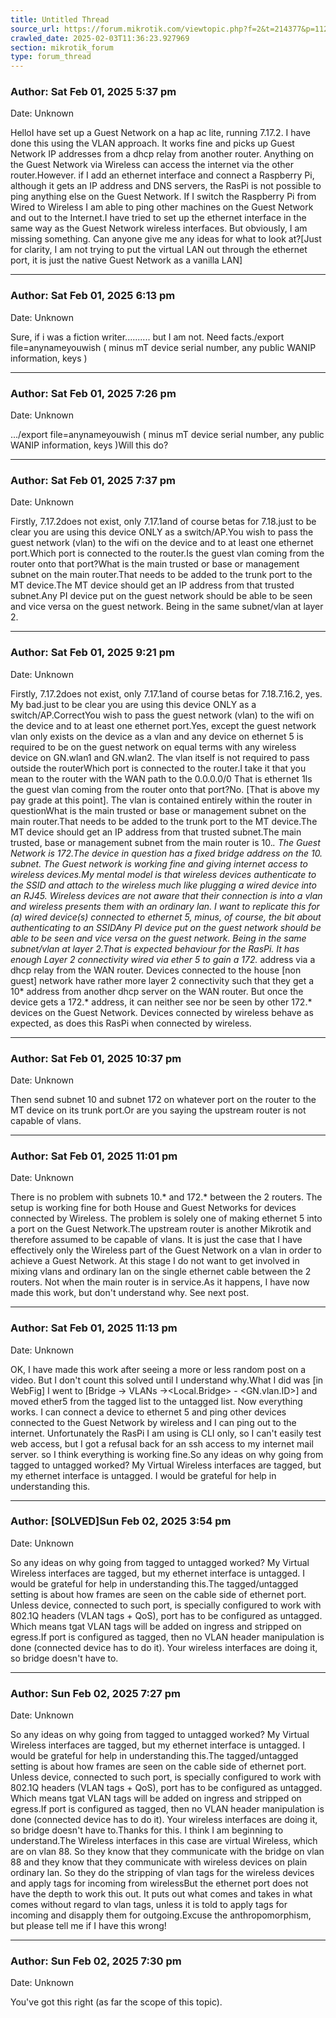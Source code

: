 ```yaml
---
title: Untitled Thread
source_url: https://forum.mikrotik.com/viewtopic.php?f=2&t=214377&p=1123337&amp;sid=3b77a3334c914448dbbc02bfdff4c3aa#p1123337
crawled_date: 2025-02-03T11:36:23.927969
section: mikrotik_forum
type: forum_thread
---
```


### Author: Sat Feb 01, 2025 5:37 pm
Date: Unknown

HelloI have set up a Guest Network on a hap ac lite, running 7.17.2. I have done this using the VLAN approach. It works fine and picks up Guest Network IP addresses from a dhcp relay from another router. Anything on the Guest Network via Wireless can access the internet via the other router.However. if I add an ethernet interface and connect a Raspberry Pi, although it gets an IP address and DNS servers, the RasPi is not possible to ping anything else on the Guest Network. If I switch the Raspberry Pi from Wired to Wireless I am able to ping other machines on the Guest Network and out to the Internet.I have tried to set up the ethernet interface in the same way as the Guest Network wireless interfaces. But obviously, I am missing something. Can anyone give me any ideas for what to look at?[Just for clarity, I am not trying to put the virtual LAN out through the ethernet port, it is just the native Guest Network as a vanilla LAN]


---
### Author: Sat Feb 01, 2025 6:13 pm
Date: Unknown

Sure, if i was a fiction writer..........  but I am not.  Need facts./export file=anynameyouwish ( minus mT device serial number, any public WANIP information, keys )


---
### Author: Sat Feb 01, 2025 7:26 pm
Date: Unknown

.../export file=anynameyouwish ( minus mT device serial number, any public WANIP information, keys )Will this do?


---
### Author: Sat Feb 01, 2025 7:37 pm
Date: Unknown

Firstly,  7.17.2does not exist,  only 7.17.1and of course betas for 7.18.just to be clear you are using this device ONLY as a switch/AP.You wish to pass the guest network (vlan) to the wifi on the device and to at least one ethernet port.Which port is connected to the router.Is the guest vlan coming from the router onto that port?What is the main trusted or base or management subnet on the main router.That needs to be added to the trunk port to the MT device.The MT device should get an IP address from that trusted subnet.Any PI device put on the guest network should be able to be seen and vice versa on the guest network.  Being in the same subnet/vlan at layer 2.


---
### Author: Sat Feb 01, 2025 9:21 pm
Date: Unknown

Firstly,  7.17.2does not exist,  only 7.17.1and of course betas for 7.18.7.16.2, yes. My bad.just to be clear you are using this device ONLY as a switch/AP.CorrectYou wish to pass the guest network (vlan) to the wifi on the device and to at least one ethernet port.Yes, except the guest network vlan only exists on the device as a vlan and any device on ethernet 5 is required to be on the guest network on equal terms with any wireless device on GN.wlan1 and GN.wlan2. The vlan itself is not required to pass outside the routerWhich port is connected to the router.I take it that you mean to the router with the WAN path to the 0.0.0.0/0 That is ethernet 1Is the guest vlan coming from the router onto that port?No. [That is above my pay grade at this point]. The vlan is contained entirely within the router in questionWhat is the main trusted or base or management subnet on the main router.That needs to be added to the trunk port to the MT device.The MT device should get an IP address from that trusted subnet.The main trusted, base or management subnet from the main router is 10.*. The Guest Network is 172.*The device in question has a fixed bridge address on the 10.* subnet. The Guest network is working fine and giving internet access to wireless devices.My mental model is that wireless devices authenticate to the SSID and attach to the wireless much like plugging a wired device into an RJ45. Wireless devices are not aware that their connection is into a vlan and wireless presents them with an ordinary lan. I want to replicate this for (a) wired device(s) connected to ethernet 5, minus, of course, the bit about authenticating to an SSIDAny PI device put on the guest network should be able to be seen and vice versa on the guest network.  Being in the same subnet/vlan at layer 2.That is expected behaviour for the RasPi. It has enough Layer 2 connectivity wired via ether 5 to gain a 172.* address via a dhcp relay from the WAN router. Devices connected to the house [non guest] network have rather more layer 2 connectivity such that they get a 10* address from another dhcp server on the WAN router. But once the device gets a 172.* address, it can neither see nor be seen by other 172.* devices on the Guest Network. Devices connected by wireless behave as expected, as does this RasPi when connected by wireless.


---
### Author: Sat Feb 01, 2025 10:37 pm
Date: Unknown

Then send subnet 10 and subnet 172  on whatever port on the router to the MT device on its trunk port.Or are you saying the upstream router is not capable of vlans.


---
### Author: Sat Feb 01, 2025 11:01 pm
Date: Unknown

There is no problem with subnets 10.* and 172.* between the 2 routers. The setup is working fine for both House and Guest Networks for devices connected by Wireless. The problem is solely one of making ethernet 5 into a port on the Guest Network.The upstream router is another Mikrotik and therefore assumed to be capable of vlans. It is just the case that I have effectively only the Wireless part of the Guest Network on a vlan in order to achieve a Guest Network. At this stage I do not want to get involved in mixing vlans and ordinary lan on the single ethernet cable between the 2 routers. Not when the main router is in service.As it happens, I have now made this work, but don't understand why. See next post.


---
### Author: Sat Feb 01, 2025 11:13 pm
Date: Unknown

OK, I have made this work after seeing a more or less random post on a video. But I don't count this solved until I understand why.What I did was [in WebFig] I went to [Bridge -> VLANs -><Local.Bridge> - <GN.vlan.ID>] and moved ether5 from the tagged list to the untagged list. Now everything works. I can connect a device to ethernet 5 and ping other devices connected to the Guest Network by wireless and I can ping out to the internet. Unfortunately the RasPi I am using is CLI only, so I can't easily test web access, but I got a refusal back for an ssh access to my internet mail server. so I think everything is working fine.So any ideas on why going from tagged to untagged worked? My Virtual Wireless interfaces are tagged, but my ethernet interface is untagged. I would be grateful for help in understanding this.


---
### Author: [SOLVED]Sun Feb 02, 2025 3:54 pm
Date: Unknown

So any ideas on why going from tagged to untagged worked? My Virtual Wireless interfaces are tagged, but my ethernet interface is untagged. I would be grateful for help in understanding this.The tagged/untagged setting is about how frames are seen on the cable side of ethernet port. Unless device, connected to such port, is specially configured to work with 802.1Q headers (VLAN tags + QoS), port has to be configured as untagged. Which means tgat VLAN tags will be added on ingress and stripped on egress.If port is configured as tagged, then no VLAN header manipulation is done (connected device has to do it). Your wireless interfaces are doing it, so bridge doesn't have to.


---
### Author: Sun Feb 02, 2025 7:27 pm
Date: Unknown

So any ideas on why going from tagged to untagged worked? My Virtual Wireless interfaces are tagged, but my ethernet interface is untagged. I would be grateful for help in understanding this.The tagged/untagged setting is about how frames are seen on the cable side of ethernet port. Unless device, connected to such port, is specially configured to work with 802.1Q headers (VLAN tags + QoS), port has to be configured as untagged. Which means tgat VLAN tags will be added on ingress and stripped on egress.If port is configured as tagged, then no VLAN header manipulation is done (connected device has to do it). Your wireless interfaces are doing it, so bridge doesn't have to.Thanks for this. I think I am beginning to understand.The Wireless interfaces in this case are virtual Wireless, which are on vlan 88. So they know that they communicate with the bridge on vlan 88 and they know that they communicate with wireless devices on plain ordinary lan. So they do the stripping of vlan tags for the wireless devices and apply tags for incoming from wirelessBut the ethernet port does not have the depth to work this out. It puts out what comes and takes in what comes without regard to vlan tags, unless it is told to apply tags for incoming and disapply them for outgoing.Excuse the anthropomorphism, but please tell me if I have this wrong!


---
### Author: Sun Feb 02, 2025 7:30 pm
Date: Unknown

You've got this right (as far the scope of this topic).

